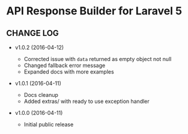 # API Response Builder for Laravel 5 #
 
## CHANGE LOG ##

* v1.0.2 (2016-04-12)
   * Corrected issue with `data` returned as empty object not null
   * Changed fallback error message
   * Expanded docs with more examples

* v1.0.1 (2016-04-11)
   * Docs cleanup
   * Added extras/ with ready to use exception handler

* v1.0.0 (2016-04-11)
   * Initial public release
